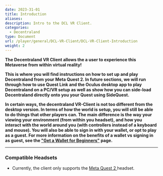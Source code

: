 ```yaml
---
date: 2023-31-01
title: Introduction
aliases:
description: Intro to the DCL VR Client.
categories:
  - Decentraland
type: Document
url: /player/general/DCL-VR-Client/DCL-VR-Client-Introduction
weight: 2
---
```


<b>

The Decentraland VR Client allows the a user to experience this Metaverse from within virtual reality! 

This is where you will find instructions on how to set up and play Decentraland from your Meta Quest 2. In future sections, we will run through how to use Quest Link and the Oculus desktop app to play Decentraland on a PC/VR setup as well as show how you can side-load Decentraland directly onto you your Quest using SideQuest.

In certain ways, the decentraland VR-Client is not too different from the desktop version. In terms of how the world is setup, you will still be able to do things that other players can. The main difference is the way your viewing your environment (from within you headset), and how you interact with the world around you (with controllers instead of a keyboard and mouse). You will also be able to sign in with your wallet, or opt to play as a guest. For more information on the benefits of a 
wallet vs signing in as guest, see the ["Get a Wallet for Beginners"](https://docs.decentraland.org/player/general/hardware-requirements/) page. 

</b>

---

### **Compatible Headsets**

- Currently, the client only supports the <u> Meta Quest 2 </u> headset.


